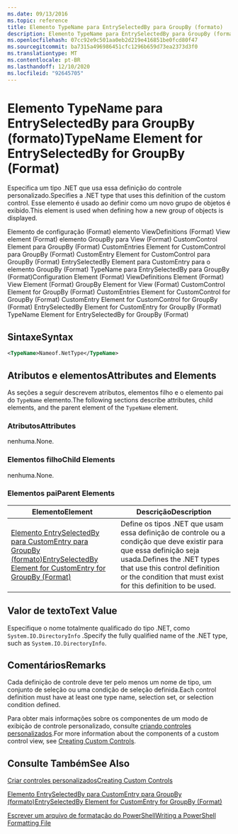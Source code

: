 ```yaml
---
ms.date: 09/13/2016
ms.topic: reference
title: Elemento TypeName para EntrySelectedBy para GroupBy (formato)
description: Elemento TypeName para EntrySelectedBy para GroupBy (formato)
ms.openlocfilehash: 07cc92e9c501aa0eb2d219e416851be0fcd80f47
ms.sourcegitcommit: ba7315a496986451cfc1296b659d73ea2373d3f0
ms.translationtype: MT
ms.contentlocale: pt-BR
ms.lasthandoff: 12/10/2020
ms.locfileid: "92645705"
---
```

# <a name="typename-element-for-entryselectedby-for-groupby-format"></a><span data-ttu-id="2f5d8-103">Elemento TypeName para EntrySelectedBy para GroupBy (formato)</span><span class="sxs-lookup"><span data-stu-id="2f5d8-103">TypeName Element for EntrySelectedBy for GroupBy (Format)</span></span>

<span data-ttu-id="2f5d8-104">Especifica um tipo .NET que usa essa definição do controle personalizado.</span><span class="sxs-lookup"><span data-stu-id="2f5d8-104">Specifies a .NET type that uses this definition of the custom control.</span></span> <span data-ttu-id="2f5d8-105">Esse elemento é usado ao definir como um novo grupo de objetos é exibido.</span><span class="sxs-lookup"><span data-stu-id="2f5d8-105">This element is used when defining how a new group of objects is displayed.</span></span>

<span data-ttu-id="2f5d8-106">Elemento de configuração (Format) elemento ViewDefinitions (Format) View element (Format) elemento GroupBy para View (Format) CustomControl Element para GroupBy (Format) CustomEntries Element for CustomControl para GroupBy (Format) CustomEntry Element for CustomControl para GroupBy (Format) EntrySelectedBy Element para CustomEntry para o elemento GroupBy (Format) TypeName para EntrySelectedBy para GroupBy (Format)</span><span class="sxs-lookup"><span data-stu-id="2f5d8-106">Configuration Element (Format) ViewDefinitions Element (Format) View Element (Format) GroupBy Element for View (Format) CustomControl Element for GroupBy (Format) CustomEntries Element for CustomControl for GroupBy (Format) CustomEntry Element for CustomControl for GroupBy (Format) EntrySelectedBy Element for CustomEntry for GroupBy (Format) TypeName Element for EntrySelectedBy for GroupBy (Format)</span></span>

## <a name="syntax"></a><span data-ttu-id="2f5d8-107">Sintaxe</span><span class="sxs-lookup"><span data-stu-id="2f5d8-107">Syntax</span></span>

```xml
<TypeName>Nameof.NetType</TypeName>
```

## <a name="attributes-and-elements"></a><span data-ttu-id="2f5d8-108">Atributos e elementos</span><span class="sxs-lookup"><span data-stu-id="2f5d8-108">Attributes and Elements</span></span>

<span data-ttu-id="2f5d8-109">As seções a seguir descrevem atributos, elementos filho e o elemento pai do `TypeName` elemento.</span><span class="sxs-lookup"><span data-stu-id="2f5d8-109">The following sections describe attributes, child elements, and the parent element of the `TypeName` element.</span></span>

### <a name="attributes"></a><span data-ttu-id="2f5d8-110">Atributos</span><span class="sxs-lookup"><span data-stu-id="2f5d8-110">Attributes</span></span>

<span data-ttu-id="2f5d8-111">nenhuma.</span><span class="sxs-lookup"><span data-stu-id="2f5d8-111">None.</span></span>

### <a name="child-elements"></a><span data-ttu-id="2f5d8-112">Elementos filho</span><span class="sxs-lookup"><span data-stu-id="2f5d8-112">Child Elements</span></span>

<span data-ttu-id="2f5d8-113">nenhuma.</span><span class="sxs-lookup"><span data-stu-id="2f5d8-113">None.</span></span>

### <a name="parent-elements"></a><span data-ttu-id="2f5d8-114">Elementos pai</span><span class="sxs-lookup"><span data-stu-id="2f5d8-114">Parent Elements</span></span>

|<span data-ttu-id="2f5d8-115">Elemento</span><span class="sxs-lookup"><span data-stu-id="2f5d8-115">Element</span></span>|<span data-ttu-id="2f5d8-116">Descrição</span><span class="sxs-lookup"><span data-stu-id="2f5d8-116">Description</span></span>|
|-------------|-----------------|
|[<span data-ttu-id="2f5d8-117">Elemento EntrySelectedBy para CustomEntry para GroupBy (formato)</span><span class="sxs-lookup"><span data-stu-id="2f5d8-117">EntrySelectedBy Element for CustomEntry for GroupBy (Format)</span></span>](./entryselectedby-element-for-customentry-for-groupby-format.md)|<span data-ttu-id="2f5d8-118">Define os tipos .NET que usam essa definição de controle ou a condição que deve existir para que essa definição seja usada.</span><span class="sxs-lookup"><span data-stu-id="2f5d8-118">Defines the .NET types that use this control definition or the condition that must exist for this definition to be used.</span></span>|

## <a name="text-value"></a><span data-ttu-id="2f5d8-119">Valor de texto</span><span class="sxs-lookup"><span data-stu-id="2f5d8-119">Text Value</span></span>

<span data-ttu-id="2f5d8-120">Especifique o nome totalmente qualificado do tipo .NET, como `System.IO.DirectoryInfo` .</span><span class="sxs-lookup"><span data-stu-id="2f5d8-120">Specify the fully qualified name of the .NET type, such as `System.IO.DirectoryInfo`.</span></span>

## <a name="remarks"></a><span data-ttu-id="2f5d8-121">Comentários</span><span class="sxs-lookup"><span data-stu-id="2f5d8-121">Remarks</span></span>

<span data-ttu-id="2f5d8-122">Cada definição de controle deve ter pelo menos um nome de tipo, um conjunto de seleção ou uma condição de seleção definida.</span><span class="sxs-lookup"><span data-stu-id="2f5d8-122">Each control definition must have at least one type name, selection set, or selection condition defined.</span></span>

<span data-ttu-id="2f5d8-123">Para obter mais informações sobre os componentes de um modo de exibição de controle personalizado, consulte [criando controles personalizados](./creating-custom-controls.md).</span><span class="sxs-lookup"><span data-stu-id="2f5d8-123">For more information about the components of a custom control view, see [Creating Custom Controls](./creating-custom-controls.md).</span></span>

## <a name="see-also"></a><span data-ttu-id="2f5d8-124">Consulte Também</span><span class="sxs-lookup"><span data-stu-id="2f5d8-124">See Also</span></span>

[<span data-ttu-id="2f5d8-125">Criar controles personalizados</span><span class="sxs-lookup"><span data-stu-id="2f5d8-125">Creating Custom Controls</span></span>](./creating-custom-controls.md)

[<span data-ttu-id="2f5d8-126">Elemento EntrySelectedBy para CustomEntry para GroupBy (formato)</span><span class="sxs-lookup"><span data-stu-id="2f5d8-126">EntrySelectedBy Element for CustomEntry for GroupBy (Format)</span></span>](./entryselectedby-element-for-customentry-for-groupby-format.md)

[<span data-ttu-id="2f5d8-127">Escrever um arquivo de formatação do PowerShell</span><span class="sxs-lookup"><span data-stu-id="2f5d8-127">Writing a PowerShell Formatting File</span></span>](./writing-a-powershell-formatting-file.md)
